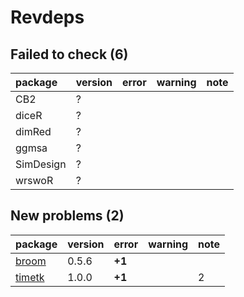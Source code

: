 # Revdeps

## Failed to check (6)

|package   |version |error |warning |note |
|:---------|:-------|:-----|:-------|:----|
|CB2       |?       |      |        |     |
|diceR     |?       |      |        |     |
|dimRed    |?       |      |        |     |
|ggmsa     |?       |      |        |     |
|SimDesign |?       |      |        |     |
|wrswoR    |?       |      |        |     |

## New problems (2)

|package                      |version |error  |warning |note |
|:----------------------------|:-------|:------|:-------|:----|
|[broom](problems.md#broom)   |0.5.6   |__+1__ |        |     |
|[timetk](problems.md#timetk) |1.0.0   |__+1__ |        |2    |

